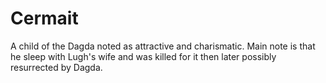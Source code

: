 # Cermait

A child of the Dagda noted as attractive and charismatic. Main note is that he sleep with Lugh's wife and was killed for it then later possibly resurrected by Dagda.
